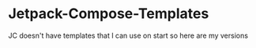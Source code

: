 # Jetpack-Compose-Templates
JC doesn't have templates that I can use on start so here are my versions
